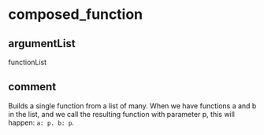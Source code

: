 # composed_function
## argumentList
functionList
## comment

Builds a single function from a list of many. When we have functions a and b in the list, and we call the resulting function with parameter p, this will happen: `a: p. b: p`.
